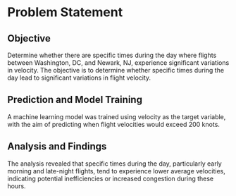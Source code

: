 # Problem Statement

## Objective
Determine whether there are specific times during the day where flights between Washington, DC, and Newark, NJ, experience significant variations in velocity. The objective is to determine whether specific times during the day lead to significant variations in flight velocity.

## Prediction and Model Training
A machine learning model was trained using velocity as the target variable, with the aim of predicting when flight velocities would exceed 200 knots.

## Analysis and Findings
The analysis revealed that specific times during the day, particularly early morning and late-night flights, tend to experience lower average velocities, indicating potential inefficiencies or increased congestion during these hours.

